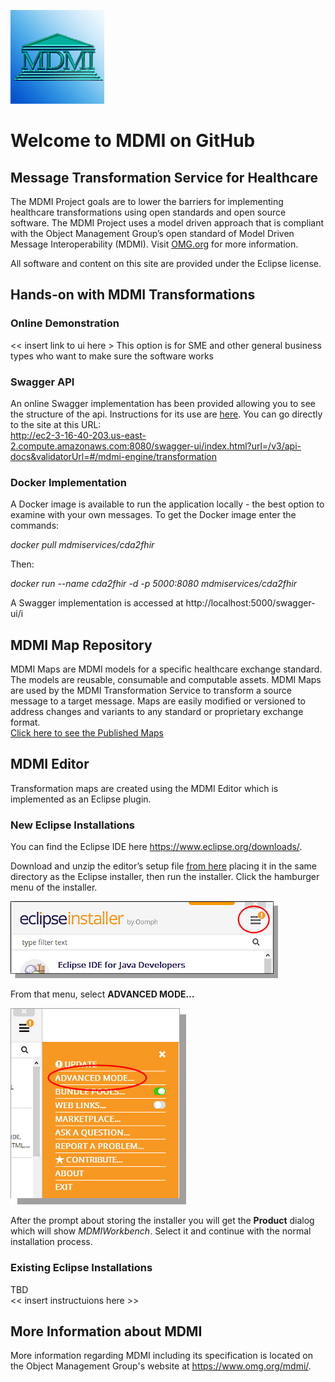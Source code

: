 ![Logo](/files/MDMI_Logo.png)
# Welcome to MDMI on GitHub
## Message Transformation Service for Healthcare
The MDMI Project goals are to lower the barriers for implementing healthcare transformations using open standards and open source software. The MDMI Project uses a model driven approach that is compliant with the Object Management Group’s open standard of Model Driven Message Interoperability (MDMI). Visit [OMG.org](https://www.omg.org/spec/MDMI/1.0) for more information.

All software and content on this site are provided under the Eclipse license.

## Hands-on with MDMI Transformations
### Online Demonstration
<< insert link to ui here >
This option is for SME and other general business types who want to make sure the software works

### Swagger API
An online Swagger implementation has been provided allowing you to see the structure of the api. Instructions for its use are [here](/files/SwaggerInstructions.pdf). You can go directly to the site at this URL:  
http://ec2-3-16-40-203.us-east-2.compute.amazonaws.com:8080/swagger-ui/index.html?url=/v3/api-docs&validatorUrl=#/mdmi-engine/transformation  

### Docker Implementation
A Docker image is available to run the application locally - the best option to examine with your own messages. To get the Docker image enter the commands:

*docker pull mdmiservices/cda2fhir*  

Then:

*docker run --name cda2fhir -d -p 5000:8080 mdmiservices/cda2fhir*

A Swagger implementation is accessed at http://localhost:5000/swagger-ui/i

## MDMI Map Repository
MDMI Maps are MDMI models for a specific healthcare exchange standard. The models are reusable, consumable and computable assets. MDMI Maps are used by the MDMI Transformation Service to transform a source message to a target message. Maps are easily modified or versioned to address changes and variants to any standard or proprietary exchange format.  
[Click here to see the Published Maps](https://github.com/MDMI/PublishedMaps)

## MDMI Editor
Transformation maps are created using the MDMI Editor which is implemented as an Eclipse plugin.

### New Eclipse Installations
You can find the Eclipse IDE here https://www.eclipse.org/downloads/.

Download and unzip the editor’s setup file [from here](/files/MDMI201909.zip) placing it in the same directory as the Eclipse installer, then run the installer. Click the hamburger menu of the installer.  

![HamburgerMenu](/files/hamburgerMenu.png)  

From that menu, select **ADVANCED MODE…**  

![AdvancedMode](/files/advMode.png)  

After the prompt about storing the installer you will get the **Product** dialog which will show *MDMIWorkbench*. Select it and continue with the normal installation process.

### Existing Eclipse Installations
TBD  
<< insert instructuions here >>
 
## More Information about MDMI
More information regarding MDMI including its specification is located on the Object Management Group's website at https://www.omg.org/mdmi/.

